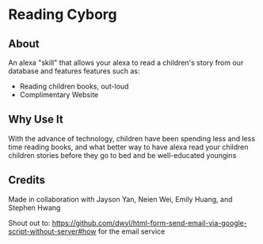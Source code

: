 # Reading Cyborg

## About
An alexa "skill" that allows your alexa to read a children's story from our database and features features such as:
- Reading children books, out-loud
- Complimentary Website

## Why Use It
With the advance of technology, children have been spending less and less time reading books, and what better way to have alexa read your children children stories before they go to bed and be well-educated youngins

## Credits
Made in collaboration with Jayson Yan, Neien Wei, Emily Huang, and Stephen Hwang

Shout out to: https://github.com/dwyl/html-form-send-email-via-google-script-without-server#how for the email service
